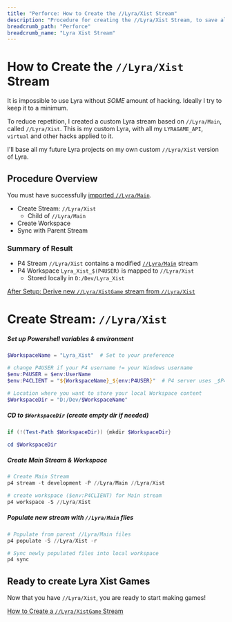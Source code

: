 ```yaml
---
title: "Perforce: How to Create the //Lyra/Xist Stream"
description: "Procedure for creating the //Lyra/Xist Stream, to save all LYRAGAME_API and other Lyra hacks for easy reuse by many projects."
breadcrumb_path: "Perforce"
breadcrumb_name: "Lyra Xist Stream"
---
```


# How to Create the `//Lyra/Xist` Stream

It is impossible to use Lyra without *SOME* amount of hacking.
Ideally I try to keep it to a minimum.

To reduce repetition, I created a custom Lyra stream based on
`//Lyra/Main`, called `//Lyra/Xist`.
This is my custom Lyra, with all my `LYRAGAME_API`, `virtual`
and other hacks applied to it.

I'll base all my future Lyra projects on my own custom `//Lyra/Xist`
version of Lyra.


## Procedure Overview

You must have successfully
[imported `//Lyra/Main`](./How-to-Create-Lyra-Main-Stream).

- Create Stream: `//Lyra/Xist`
  - Child of `//Lyra/Main`
- Create Workspace
- Sync with Parent Stream

### Summary of Result

- P4 Stream `//Lyra/Xist` contains a modified [`//Lyra/Main`](./How-to-Create-Lyra-Main-Stream) stream
- P4 Workspace `Lyra_Xist_$(P4USER)` is mapped to `//Lyra/Xist`
  - Stored locally in `D:/Dev/Lyra_Xist`

[After Setup: Derive new `//Lyra/XistGame` stream from `//Lyra/Xist`](./How-to-Create-Lyra-Xist-Game-Stream)


# Create Stream: `//Lyra/Xist`

##### Set up Powershell variables & environment

```powershell
$WorkspaceName = "Lyra_Xist"  # Set to your preference

# change P4USER if your P4 username != your Windows username
$env:P4USER = $env:UserName
$env:P4CLIENT = "${WorkspaceName}_${env:P4USER}"  # P4 server uses _$P4USER suffix

# Location where you want to store your local Workspace content
$WorkspaceDir = "D:/Dev/$WorkspaceName"
```

##### CD to `$WorkspaceDir` (create empty dir if needed)

```powershell
if (!(Test-Path $WorkspaceDir)) {mkdir $WorkspaceDir}

cd $WorkspaceDir
```

##### Create Main Stream & Workspace

```powershell
# Create Main Stream
p4 stream -t development -P //Lyra/Main //Lyra/Xist

# create workspace ($env:P4CLIENT) for Main stream
p4 workspace -S //Lyra/Xist
```

##### Populate new stream with `//Lyra/Main` files

```powershell
# Populate from parent //Lyra/Main files
p4 populate -S //Lyra/Xist -r

# Sync newly populated files into local workspace
p4 sync
```


## Ready to create Lyra Xist Games

Now that you have `//Lyra/Xist`, you are ready to start making games!

[How to Create a `//Lyra/XistGame` Stream](./How-to-Create-Lyra-Xist-Game-Stream)
